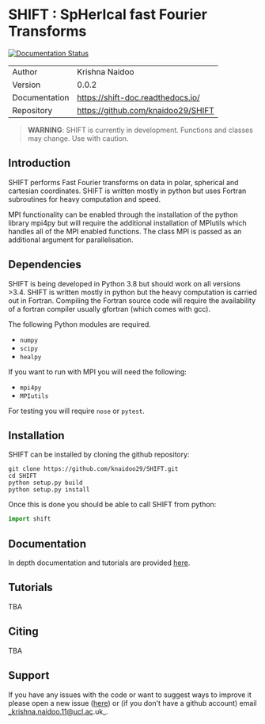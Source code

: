# SHIFT : SpHerIcal fast Fourier Transforms

[![Documentation Status](https://readthedocs.org/projects/shift-doc/badge/?version=latest)](https://shift-doc.readthedocs.io/en/latest/?badge=latest)

|              |                                    |
|--------------|------------------------------------|
|Author        | Krishna Naidoo                     |
|Version       | 0.0.2                              |
|Documentation | https://shift-doc.readthedocs.io/  |
|Repository    | https://github.com/knaidoo29/SHIFT |

> **WARNING**: SHIFT is currently in development. Functions and classes may change. Use with caution.

## Introduction

SHIFT performs Fast Fourier transforms on data in polar, spherical and cartesian coordinates. SHIFT is written mostly in python but uses Fortran subroutines for heavy computation and speed.

MPI functionality can be enabled through the installation of the python library mpi4py but will require the additional installation of MPIutils which handles all of the MPI enabled functions. The class MPI is passed as an additional argument for parallelisation.

## Dependencies

SHIFT is being developed in Python 3.8 but should work on all versions >3.4. SHIFT is written mostly in python but the heavy computation is carried out in Fortran. Compiling the Fortran source code will require the availability of a fortran compiler usually gfortran (which comes with gcc).

The following Python modules are required.

* `numpy`
* `scipy`
* `healpy`

If you want to run with MPI you will need the following:

* `mpi4py`
* `MPIutils`

For testing you will require `nose` or `pytest`.

## Installation

SHIFT can be installed by cloning the github repository:

```
git clone https://github.com/knaidoo29/SHIFT.git
cd SHIFT
python setup.py build
python setup.py install
```

Once this is done you should be able to call SHIFT from python:


```python
import shift
```

## Documentation

In depth documentation and tutorials are provided [here](https://shift-doc.readthedocs.io/).

## Tutorials

TBA

## Citing

TBA

## Support

If you have any issues with the code or want to suggest ways to improve it please open a new issue ([here](https://github.com/knaidoo29/SHIFT/issues))
or (if you don't have a github account) email _krishna.naidoo.11@ucl.ac.uk_.
